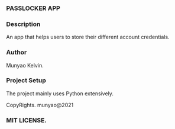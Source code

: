 <h3>PASSLOCKER APP</h3>

<h3>Description</h3>
An app that helps users to store their different account credentials.

<h3>Author</h3>
Munyao Kelvin.

<h3>Project Setup</h3>
The project mainly uses Python extensively.

CopyRights.
munyao@2021

<h3>MIT LICENSE.</h3>